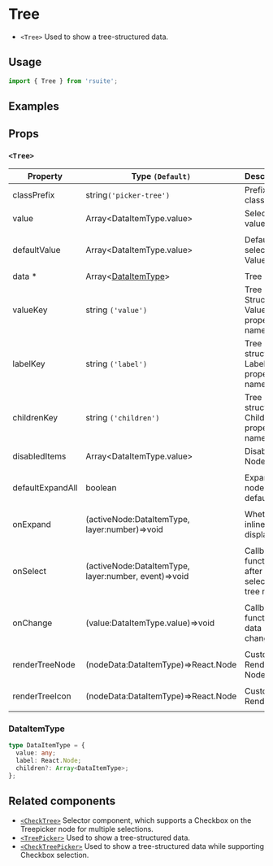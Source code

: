 # Tree

* `<Tree>` Used to show a tree-structured data.

## Usage

```js
import { Tree } from 'rsuite';
```

## Examples

<!--{demo}-->

## Props

### `<Tree>`

| Property         | Type `(Default)`                                     | Description                                 |
| ---------------- | ---------------------------------------------------- | ------------------------------------------- |
| classPrefix      | string`('picker-tree')`                              | Prefix of className                         |
| value            | Array&lt;DataItemType.value&gt;                      | Selected value                              |
|                  |
| defaultValue     | Array&lt;DataItemType.value&gt;                      | Default selected Value                      |
|                  |
| data \*          | Array&lt;[DataItemType](#DataItemType)&gt;           | Tree Data                                   |
| valueKey         | string `('value')`                                   | Tree data Structure Value property name     |
| labelKey         | string `('label')`                                   | Tree data structure Label property name     |
| childrenKey      | string `('children')`                                | Tree data structure Children property name  |
| disabledItems    | Array&lt;DataItemType.value&gt;                      | Disable Node list                           |
|                  |
| defaultExpandAll | boolean                                              | Expand all nodes By default                 |
|                  |
| onExpand         | (activeNode:DataItemType, layer:number)=>void        | Whether inline display tree                 |
|                  |
| onSelect         | (activeNode:DataItemType, layer:number, event)=>void | Callback function after selecting tree node |
|                  |
| onChange         | (value:DataItemType.value)=>void                     | Callback function for data change           |
|                  |
| renderTreeNode   | (nodeData:DataItemType)=>React.Node                  | Custom Render tree Node                     |
|                  |
| renderTreeIcon   | (nodeData:DataItemType)=>React.Node                  | Custom Render icon                          |
|                  |

### DataItemType

```ts
type DataItemType = {
  value: any;
  label: React.Node;
  children?: Array<DataItemType>;
};
```

## Related components

* [`<CheckTree>`](./check-tree) Selector component, which supports a Checkbox on the Treepicker node for multiple selections.
* [`<TreePicker>`](./tree-picker) Used to show a tree-structured data.
* [`<CheckTreePicker>`](./check-tree-picker) Used to show a tree-structured data while supporting Checkbox selection.